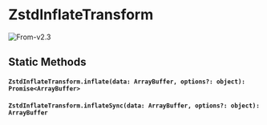 # ZstdInflateTransform

<p class="badges">
  <img src="https://img.shields.io/badge/From-v2.3-blue.svg?style=flat-square" alt="From-v2.3" /> 
</p>

## Static Methods

#### `ZstdInflateTransform.inflate(data: ArrayBuffer, options?: object): Promise<ArrayBuffer>`

#### `ZstdInflateTransform.inflateSync(data: ArrayBuffer, options?: object): ArrayBuffer`

